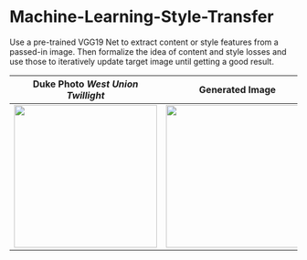 # Machine-Learning-Style-Transfer
Use a pre-trained VGG19 Net to extract content or style features from a passed-in image. Then formalize the idea of content and style losses and use those to iteratively update target image until getting a good result.





| Duke Photo _West Union Twillight_      | Generated Image      | 
|------------|-------------| 
| <img src="https://raw.githubusercontent.com/muxiazhixing/Machine-Learning-Style-Transfer/master/images/west_union1.png" width="250"> | <img src="https://raw.githubusercontent.com/muxiazhixing/Machine-Learning-Style-Transfer/master/images/westunion_van.png" width="250" > |
